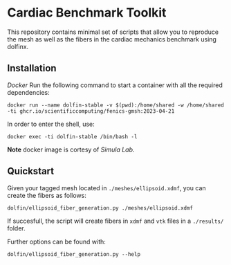 # Cardiac Benchmark Toolkit

This repository contains minimal set of scripts that allow you to reproduce the mesh
as well as the fibers in the cardiac mechanics benchmark using dolfinx.

## Installation

*Docker*
Run the following command to start a container with all the required dependencies:

```shell
docker run --name dolfin-stable -v $(pwd):/home/shared -w /home/shared -ti ghcr.io/scientificcomputing/fenics-gmsh:2023-04-21
```

In order to enter the shell, use:

```shell
docker exec -ti dolfin-stable /bin/bash -l
```

**Note** docker image is cortesy of *Simula Lab*.

## Quickstart
Given your tagged mesh located in `./meshes/ellipsoid.xdmf`, you can create the fibers as follows:

```shell
dolfin/ellipsoid_fiber_generation.py ./meshes/ellipsoid.xdmf
```

If succesfull, the script will create fibers in `xdmf` and `vtk` files in a `./results/` folder.

Further options can be found with:

```shell
dolfin/ellipsoid_fiber_generation.py --help
```

